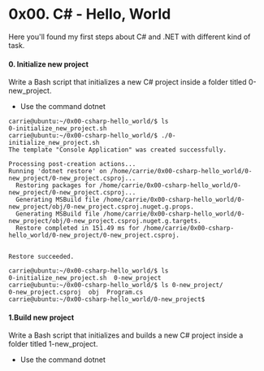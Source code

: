 # 0x00. C# - Hello, World

Here you'll found my first steps about C# and .NET with different kind of task.


#### 0. Initialize new project
Write a Bash script that initializes a new C# project inside a folder titled 0-new_project.

- Use the command dotnet
```
carrie@ubuntu:~/0x00-csharp-hello_world/$ ls
0-initialize_new_project.sh
carrie@ubuntu:~/0x00-csharp-hello_world/$ ./0-initialize_new_project.sh 
The template "Console Application" was created successfully.

Processing post-creation actions...
Running 'dotnet restore' on /home/carrie/0x00-csharp-hello_world/0-new_project/0-new_project.csproj...
  Restoring packages for /home/carrie/0x00-csharp-hello_world/0-new_project/0-new_project.csproj...
  Generating MSBuild file /home/carrie/0x00-csharp-hello_world/0-new_project/obj/0-new_project.csproj.nuget.g.props.
  Generating MSBuild file /home/carrie/0x00-csharp-hello_world/0-new_project/obj/0-new_project.csproj.nuget.g.targets.
  Restore completed in 151.49 ms for /home/carrie/0x00-csharp-hello_world/0-new_project/0-new_project.csproj.


Restore succeeded.

carrie@ubuntu:~/0x00-csharp-hello_world/$ ls
0-initialize_new_project.sh  0-new_project
carrie@ubuntu:~/0x00-csharp-hello_world/$ ls 0-new_project/
0-new_project.csproj  obj  Program.cs
carrie@ubuntu:~/0x00-csharp-hello_world/0-new_project$
```

#### 1.Build new project
Write a Bash script that initializes and builds a new C# project inside a folder titled 1-new_project.

- Use the command dotnet
